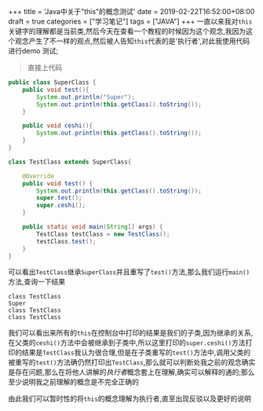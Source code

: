 +++
title = 'Java中关于"this"的概念测试'
date = 2019-02-22T16:52:00+08:00
draft = true
categories = ["学习笔记"]
tags = ["JAVA"]
+++
一直以来我对`this`关键字的理解都是当前类,然后今天在查看一个教程的时候因为这个观念,我因为这个观念产生了不一样的观点,然后被人告知`this`代表的是'执行者',对此我使用代码进行demo 测试;

> 直接上代码
```java
public class SuperClass {
    public void test(){
        System.out.println("Super");
        System.out.println(this.getClass().toString());
    }

    public void ceshi(){
        System.out.println(this.getClass().toString());
    }
}

class TestClass extends SuperClass{

    @Override
    public void test() {
        System.out.println(this.getClass().toString());
        super.test();
        super.ceshi();
    }

    public static void main(String[] args) {
        TestClass testClass = new TestClass();
        testClass.test();
    }
}
```
<!-- more -->
可以看出`TestClass`继承`SuperClass`并且重写了`test()`方法,那么我们运行`main()`方法,查询一下结果
```
class TestClass
Super
class TestClass
class TestClass
```
我们可以看出来所有的`this`在控制台中打印的结果是我们的子类,因为继承的关系,在父类的`ceshi()`方法中会被继承到子类中,所以这里打印的`super.ceshi()`方法打印的结果是`TestClass`我认为很合理,但是在子类重写的`test()`方法中,调用父类的被重写的`test()`方法确仍然打印出`TestClass`,那么就可以判断处我之前的观念确实是存在问题,那么在将他人讲解的*执行者*概念套上在理解,确实可以解释的通的;那么至少说明我之前理解的概念是不完全正确的

由此我们可以暂时性的将`this`的概念理解为执行者,直至出现反驳以及更好的说明

